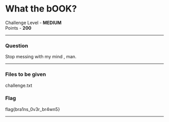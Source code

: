 # What the bOOK?
Challenge Level - __MEDIUM__  
Points - __200__

---
### Question
Stop messing with my mind , man.

---

### Files to be given
challenge.txt

### Flag
flag{bra1ns_0v3r_br4wn5}

---
